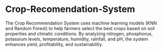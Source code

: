 # Crop-Recomendation-System
The Crop Recommendation System uses machine learning models (KNN and Random Forest) to help farmers select the best crops based on soil properties and climatic conditions. By analyzing nitrogen, phosphorus, potassium levels, temperature, humidity, rainfall, and pH, the system enhances yield, profitability, and sustainability.
